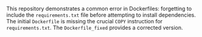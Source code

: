 This repository demonstrates a common error in Dockerfiles: forgetting to include the `requirements.txt` file before attempting to install dependencies. The initial `Dockerfile` is missing the crucial `COPY` instruction for `requirements.txt`.  The `Dockerfile_fixed` provides a corrected version.